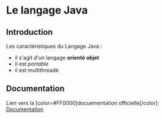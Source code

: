 # Le langage Java

## Introduction

Les caractéristiques du Langage Java :

- il s'agit d'un langage **orienté objet**
- il est *portable*
- il est multithreadé

## Documentation

Lien vers la [color=#FF0000]docuementation officielle[/color]: [Documentation](http://google.fr)
